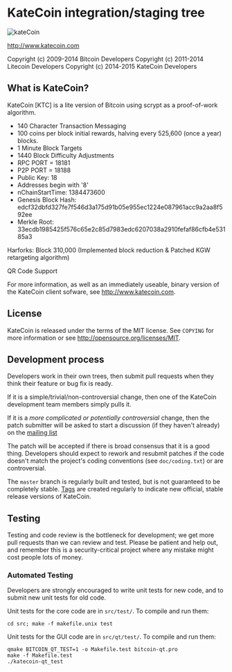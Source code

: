 KateCoin integration/staging tree
================================
![kateCoin](https://i.imgur.com/ZO9Qsii.png)

http://www.katecoin.com

Copyright (c) 2009-2014 Bitcoin Developers
Copyright (c) 2011-2014 Litecoin Developers
Copyright (c) 2014-2015 KateCoin Developers

What is KateCoin?
----------------

KateCoin [KTC] is a lite version of Bitcoin using scrypt as a proof-of-work algorithm.

- 140 Character Transaction Messaging
- 100 coins per block initial rewards, halving every 525,600 (once a year) blocks.
- 1 Minute Block Targets
- 1440 Block Difficulty Adjustments
- RPC PORT = 18181
- P2P PORT = 18188
- Public Key: 18
- Addresses begin with '8'
- nChainStartTime: 1384473600
- Genesis Block Hash: edcf32dbfd327fe7f546d3a175d91b05e955ec1224e087961acc9a2aa8f592ee
- Merkle Root: 33ecdb1985425f576c65e2c85d7983edc6207038a2910fefaf86cfb4e53185a3

Harforks: 
Block 310,000 (Implemented block reduction & Patched KGW retargeting algorithm)

QR Code Support

For more information, as well as an immediately useable, binary version of
the KateCoin client sofware, see http://www.katecoin.com.

License
-------

KateCoin is released under the terms of the MIT license. See `COPYING` for more
information or see http://opensource.org/licenses/MIT.

Development process
-------------------

Developers work in their own trees, then submit pull requests when they think
their feature or bug fix is ready.

If it is a simple/trivial/non-controversial change, then one of the KateCoin
development team members simply pulls it.

If it is a *more complicated or potentially controversial* change, then the patch
submitter will be asked to start a discussion (if they haven't already) on the
[mailing list](http://ADDE-DEVELOPER-MAILING-LIST.katecoin.cc)

The patch will be accepted if there is broad consensus that it is a good thing.
Developers should expect to rework and resubmit patches if the code doesn't
match the project's coding conventions (see `doc/coding.txt`) or are
controversial.

The `master` branch is regularly built and tested, but is not guaranteed to be
completely stable. [Tags](https://github.com/bitcoin/bitcoin/tags) are created
regularly to indicate new official, stable release versions of KateCoin.

Testing
-------

Testing and code review is the bottleneck for development; we get more pull
requests than we can review and test. Please be patient and help out, and
remember this is a security-critical project where any mistake might cost people
lots of money.

### Automated Testing

Developers are strongly encouraged to write unit tests for new code, and to
submit new unit tests for old code.

Unit tests for the core code are in `src/test/`. To compile and run them:

    cd src; make -f makefile.unix test

Unit tests for the GUI code are in `src/qt/test/`. To compile and run them:

    qmake BITCOIN_QT_TEST=1 -o Makefile.test bitcoin-qt.pro
    make -f Makefile.test
    ./katecoin-qt_test

